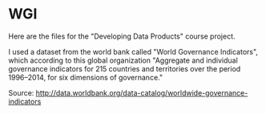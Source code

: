 # WGI
Here are the files for the "Developing Data Products" course project.

I used a dataset from the world bank called "World Governance Indicators", which according to this global organization "Aggregate and individual governance indicators for 215 countries and territories over the period 1996–2014, for six dimensions of governance."

Source: 
http://data.worldbank.org/data-catalog/worldwide-governance-indicators
